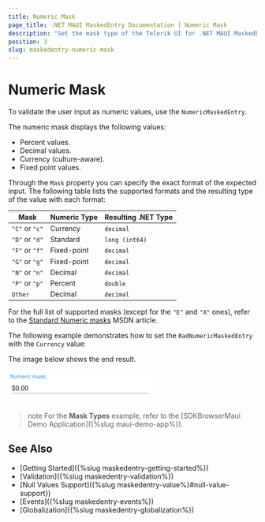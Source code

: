 ```yaml
---
title: Numeric Mask
page_title: .NET MAUI MaskedEntry Documentation | Numeric Mask
description: "Set the mask type of the Telerik UI for .NET MAUI MaskedEntry to validate the expected user input format such as numbers."
position: 3
slug: maskedentry-numeric-mask
---
```


# Numeric Mask

To validate the user input as numeric values, use the `NumericMaskedEntry`.

The numeric mask displays the following values:

* Percent values.
* Decimal values.
* Currency (culture-aware).
* Fixed point values.

Through the `Mask` property you can specify the exact format of the expected input. The following table lists the supported formats and the resulting type of the value with each format:

| Mask | Numeric Type | Resulting .NET Type |
| ------ | ------ | ------ |
| `"C"` or `"c"` | Currency | `decimal` |
| `"D"` or `"d"` | Standard | `long (int64)` |
| `"F"` or `"f"` | Fixed-point | `decimal` |
| `"G"` or `"g"` | Fixed-point | `decimal` |
| `"N"` or `"n"` | Decimal | `decimal` |
| `"P"` or `"p"` | Percent | `double` |
| `Other` | Decimal | `decimal` |

For the full list of supported masks (except for the `"E"` and `"X"` ones), refer to the [Standard Numeric masks](https://docs.microsoft.com/en-us/dotnet/standard/base-types/standard-numeric-format-strings) MSDN article.

The following example demonstrates how to set the `RadNumericMaskedEntry` with the `Currency` value:

<snippet id='numericmaskedentry-mask-c-xaml' />

The image below shows the end result.

![RadNumericMaskedEntry](../images/maskedentry_numeric.png)

>note For the **Mask Types** example, refer to the [SDKBrowserMaui Demo Application]({%slug maui-demo-app%}).

## See Also

- [Getting Started]({%slug maskedentry-getting-started%})
- [Validation]({%slug maskedentry-validation%})
- [Null Values Support]({%slug maskedentry-value%}#null-value-support})
- [Events]({%slug maskedentry-events%})
- [Globalization]({%slug maskedentry-globalization%})
